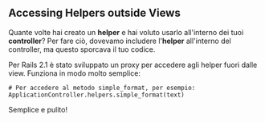 ## Accessing Helpers outside Views

Quante volte hai creato un **helper** e hai voluto usarlo all'interno dei tuoi **controller**? Per fare ciò, dovevamo includere l'**helper**  all'interno del controller, ma questo sporcava il tuo codice.

Per Rails 2.1 è stato sviluppato un proxy per accedere agli helper fuori dalle view. Funziona in modo molto semplice:

 	# Per accedere al metodo simple_format, per esempio:
	ApplicationController.helpers.simple_format(text)

Semplice e pulito!
